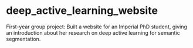 # deep_active_learning_website
First-year group project: Built a website for an Imperial PhD student, giving an introduction about her research on deep active learning for semantic segmentation.
